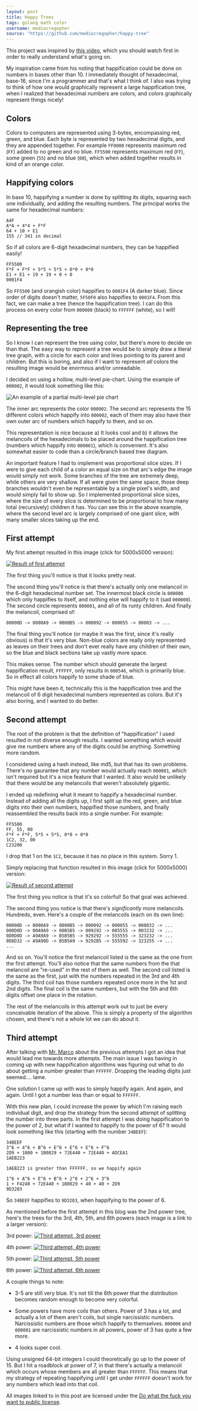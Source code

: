 ```yaml
---
layout: post
title: Happy Trees
tags: golang math color
username: mediocregopher
source: "https://github.com/mediocregopher/happy-tree"
---
```


This project was inspired by [this video](https://www.youtube.com/watch?v=_DpzAvb3Vk4),
which you should watch first in order to really understand what's going on.

My inspiration came from his noting that happification could be done on numbers
in bases other than 10. I immediately thought of hexadecimal, base-16, since I'm
a programmer and that's what I think of. I also was trying to think of how one
would graphically represent a large happification tree, when I realized that
hexadecimal numbers are colors, and colors graphically represent things nicely!

## Colors

Colors to computers are represented using 3-bytes, encompassing red, green, and
blue. Each byte is represented by two hexadecimal digits, and they are appended
together. For example `FF0000` represents maximum red (`FF`) added to no green
and no blue. `FF5500` represents maximum red (`FF`), some green (`55`) and no
blue (`00`), which when added together results in kind of an orange color.

## Happifying colors

In base 10, happifying a number is done by splitting its digits, squaring each
one individually, and adding the resulting numbers. The principal works the same
for hexadecimal numbers:

```
A4F
A*A + 4*4 + F*F
64 + 10 + E1
155 // 341 in decimal
```

So if all colors are 6-digit hexadecimal numbers, they can be happified easily!

```
FF5500
F*F + F*F + 5*5 + 5*5 + 0*0 + 0*0
E1 + E1 + 19 + 19 + 0 + 0
0001F4
```

So `FF5500` (and orangish color) happifies to `0001F4` (A darker blue). Since
order of digits doesn't matter, `5F50F0` also happifies to `0001F4`. From this
fact, we can make a tree (hence the happification tree). I can do this process
on every color from `000000` (black) to `FFFFFF` (white), so I will!

## Representing the tree

So I know I can represent the tree using color, but there's more to decide on
than that. The easy way to represent a tree would be to simply draw a literal
tree graph, with a circle for each color and lines pointing to its parent and
children. But this is boring, and also if I want to represent *all* colors the
resulting image would be enormous and/or unreadable.

I decided on using a hollow, multi-level pie-chart. Using the example
of `000002`, it would look something like this:

![An example of a partial multi-level pie chart](/imgs/happy-tree/partial.png)

The inner arc represents the color `000002`. The second arc represents the 15
different colors which happify into `000002`, each of them may also have their
own outer arc of numbers which happify to them, and so on.

This representation is nice because a) It looks cool and b) it allows the
melancoils of the hexadecimals to be placed around the happification tree
(numbers which happify into `000001`), which is convenient. It's also somewhat
easier to code than a circle/branch based tree diagram.

An important feature I had to implement was proportional slice sizes. If I were
to give each child of a color an equal size on that arc's edge the image would
simply not work.  Some branches of the tree are extremely deep, while others are
very shallow. If all were given the same space, those deep branches wouldn't
even be representable by a single pixel's width, and would simply fail to show
up. So I implemented proportional slice sizes, where the size of every slice is
determined to be proportional to how many total (recursively) children it has.
You can see this in the above example, where the second level arc is largely
comprised of one giant slice, with many smaller slices taking up the end.

## First attempt

My first attempt resulted in this image (click for 5000x5000 version):

[![Result of first attempt](/imgs/happy-tree/happy-tree-atmp1-small.png)](/imgs/happy-tree/happy-tree-atmp1.png)

The first thing you'll notice is that it looks pretty neat.

The second thing you'll notice is that there's actually only one melancoil in
the 6-digit hexadecimal number set. The innermost black circle is `000000` which
only happifies to itself, and nothing else will happify to it (sad `000000`).
The second circle represents `000001`, and all of its runty children. And
finally the melancoil, comprised of:

```
00000D -> 0000A9 -> 0000B5 -> 000092 -> 000055 -> 00003 -> ...
```

The final thing you'll notice (or maybe it was the first, since it's really
obvious) is that it's very blue. Non-blue colors are really only represented as
leaves on their trees and don't ever really have any children of their own, so
the blue and black sections take up vastly more space.

This makes sense. The number which should generate the largest happification
result, `FFFFFF`, only results in `000546`, which is primarily blue. So in effect
all colors happify to some shade of blue.

This might have been it, technically this is the happification tree and the
melancoil of 6 digit hexadecimal numbers represented as colors. But it's also
boring, and I wanted to do better.

## Second attempt

The root of the problem is that the definition of "happification" I used
resulted in not diverse enough results. I wanted something which would give me
numbers where any of the digits could be anything. Something more random.

I considered using a hash instead, like md5, but that has its own problems.
There's no gaurantee that any number would actually reach `000001`, which isn't
required but it's a nice feature that I wanted. It also would be unlikely that
there would be any melancoils that weren't absolutely gigantic.

I ended up redefining what it meant to happify a hexadecimal number. Instead of
adding all the digits up, I first split up the red, green, and blue digits into
their own numbers, happified those numbers, and finally reassembled the results
back into a single number. For example:

```
FF5500
FF, 55, 00
F*F + F*F, 5*5 + 5*5, 0*0 + 0*0
1C2, 32, 00
C23200
```

I drop that 1 on the `1C2`, because it has no place in this system. Sorry 1.

Simply replacing that function resulted in this image (click for 5000x5000) version:

[![Result of second attempt](/imgs/happy-tree/happy-tree-atmp2-small.png)](/imgs/happy-tree/happy-tree-atmp2.png)

The first thing you notice is that it's so colorful! So that goal was achieved.

The second thing you notice is that there's *significantly* more melancoils.
Hundreds, even. Here's a couple of the melancoils (each on its own line):

```
00000D -> 0000A9 -> 0000B5 -> 000092 -> 000055 -> 000032 -> ...
000D0D -> 00A9A9 -> 00B5B5 -> 009292 -> 005555 -> 003232 -> ...
0D0D0D -> A9A9A9 -> B5B5B5 -> 929292 -> 555555 -> 323232 -> ...
0D0D32 -> A9A90D -> B5B5A9 -> 9292B5 -> 555592 -> 323255 -> ...
...
```

And so on. You'll notice the first melancoil listed is the same as the one from
the first attempt. You'll also notice that the same numbers from the that
melancoil are "re-used" in the rest of them as well. The second coil listed is
the same as the first, just with the numbers repeated in the 3rd and 4th digits.
The third coil has those numbers repeated once more in the 1st and 2nd digits.
The final coil is the same numbers, but with the 5th and 6th digits offset one
place in the rotation.

The rest of the melancoils in this attempt work out to just be every conceivable
iteration of the above. This is simply a property of the algorithm chosen, and
there's not a whole lot we can do about it.

## Third attempt

After talking with [Mr. Marco](/members/#marcopolo) about the previous attempts
I got an idea that would lead me towards more attempts. The main issue I was
having in coming up with new happification algorithms was figuring out what to
do about getting a number greater than `FFFFFF`. Dropping the leading digits
just seemed.... lame.

One solution I came up with was to simply happify again. And again, and again.
Until I got a number less than or equal to `FFFFFF`.

With this new plan, I could increase the power by which I'm raising each
individual digit, and drop the strategy from the second attempt of splitting the
number into three parts. In the first attempt I was doing happification to the
power of 2, but what if I wanted to happify to the power of 6? It would look
something like this (starting with the number `34BEEF`):

```
34BEEF
3^6 + 4^6 + B^6 + E^6 + E^6 + E^6 + F^6
2D9 + 1000 + 1B0829 + 72E440 + 72E440 + ADCEA1
1AEB223

1AEB223 is greater than FFFFFF, so we happify again

1^6 + A^6 + E^6 + B^6 + 2^6 + 2^6 + 3^6
1 + F4240 + 72E440 + 1B0829 + 40 + 40 + 2D9
9D3203
```

So `34BEEF` happifies to `9D3203`, when happifying to the power of 6.

As mentioned before the first attempt in this blog was the 2nd power tree,
here's the trees for the 3rd, 4th, 5th, and 6th powers (each image is a link to
a larger version):

3rd power:
[![Third attempt, 3rd power](/imgs/happy-tree/happy-tree-atmp3-pow3-small.png)](/imgs/happy-tree/happy-tree-atmp3-pow3.png)

4th power:
[![Third attempt, 4th power](/imgs/happy-tree/happy-tree-atmp3-pow4-small.png)](/imgs/happy-tree/happy-tree-atmp3-pow4.png)

5th power:
[![Third attempt, 5th power](/imgs/happy-tree/happy-tree-atmp3-pow5-small.png)](/imgs/happy-tree/happy-tree-atmp3-pow5.png)

6th power:
[![Third attempt, 6th power](/imgs/happy-tree/happy-tree-atmp3-pow6-small.png)](/imgs/happy-tree/happy-tree-atmp3-pow6.png)

A couple things to note:

* 3-5 are still very blue. It's not till the 6th power that the distribution
  becomes random enough to become very colorful.

* Some powers have more coils than others. Power of 3 has a lot, and actually a
  lot of them aren't coils, but single narcissistic numbers. Narcissistic
  numbers are those which happify to themselves. `000000` and `000001` are
  narcissistic numbers in all powers, power of 3 has quite a few more.

* 4 looks super cool.

Using unsigned 64-bit integers I could theoretically go up to the power of 15.
But I hit a roadblock at power of 7, in that there's actually a melancoil which
occurs whose members are all greater than `FFFFFF`. This means that my strategy
of repeating happifying until I get under `FFFFFF` doesn't work for any numbers
which lead into that coil.

 All images linked to in this post are licensed under the [Do what the fuck you
 want to public license](http://www.wtfpl.net/txt/copying/).
